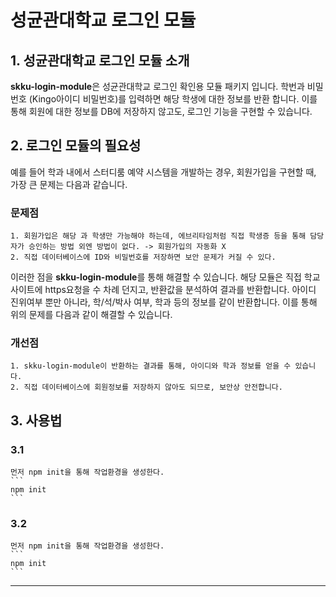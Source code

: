 성균관대학교 로그인 모듈
======================

## 1. 성균관대학교 로그인 모듈 소개
**skku-login-module**은 성균관대학교 로그인 확인용 모듈 패키지 입니다. 학번과 비밀번호 (Kingo아이디 비밀번호)를 입력하면 해당 학생에 대한 정보를 반환 합니다. 이를 통해 회원에 대한 정보를 DB에 저장하지 않고도, 로그인 기능을 구현할 수 있습니다. 

## 2. 로그인 모듈의 필요성
예를 들어 학과 내에서 스터디룸 예약 시스템을 개발하는 경우, 회원가입을 구현할 때, 가장 큰 문제는 다음과 같습니다.
### 문제점
	1. 회원가입은 해당 과 학생만 가능해야 하는데, 에브리타임처럼 직접 학생증 등을 통해 담당자가 승인하는 방법 외엔 방법이 없다. -> 회원가입의 자동화 X
	2. 직접 데이터베이스에 ID와 비밀번호를 저장하면 보안 문제가 커질 수 있다.

이러한 점을 **skku-login-module**를 통해 해결할 수 있습니다. 해당 모듈은 직접 학교 사이트에 https요청을 수 차례 던지고, 반환값을 분석하여 결과를 반환합니다. 아이디 진위여부 뿐만 아니라, 학/석/박사 여부, 학과 등의 정보를 같이 반환합니다. 이를 통해 위의 문제를 다음과 같이 해결할 수 있습니다.

### 개선점
	1. skku-login-module이 반환하는 결과를 통해, 아이디와 학과 정보를 얻을 수 있습니다.
	2. 직접 데이터베이스에 회원정보를 저장하지 않아도 되므로, 보안상 안전합니다.



## 3. 사용법
### 3.1
    먼저 npm init을 통해 작업환경을 생성한다.
    ```
    npm init
    ```

### 3.2
    먼저 npm init을 통해 작업환경을 생성한다.
    ```
    npm init
    ```
	

****